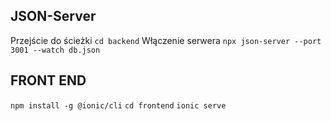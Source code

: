  
## JSON-Server
Przejście do ścieżki `cd backend`
Włączenie serwera `npx json-server --port 3001 --watch db.json`

## FRONT END
`npm install -g @ionic/cli`
`cd frontend`
`ionic serve`